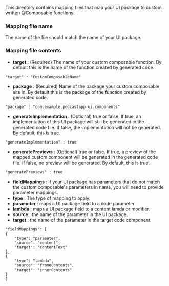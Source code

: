 This directory contains mapping files that map your UI package to custom
written @Composable functions.

### Mapping file name
The name of the file should match the name of your UI package.

### Mapping file contents

- **target** : (Required) The name of your custom composable function. By
  default this is the name of the function created by generated code.

```
"target" : "CustomComposableName"
```

- **package** : (Required) Name of the package your custom composable sits in.
  By default this is the package of the function created by generated code.

```
"package" : "com.example.podcastapp.ui.components"
```

- **generateImplementation** : (Optional) true or false. If true, an
  implementation of this UI package will still be generated in the generated
  code file. If false, the implementation will not be generated. By default,
  this is true.

```
"generateImplementation" : true
```

- **generatePreviews** : (Optional) true or false. If true, a preview of the
  mapped custom component will be generated in the generated code file. If
  false, no preview will be generated. By default, this is true.

```
"generatePreviews" : true
```

- **fieldMappings** : If your UI package has parameters that do not match the
  custom composable's parameters in name, you will need to provide
  parameter mappings.
- **type** : The type of mapping to apply.
- **parameter** : maps a UI package field to a code parameter.
- **lambda** : maps a UI package field to a content lamda or modifier.
- **source** : the name of the parameter in the UI package.
- **target** : the name of the parameter in the target code component.

```
"fieldMappings": [
{
    "type": "parameter",
    "source": "content",
    "target": "contentText"
},
{
    "type": "lambda",
    "source": "frameContents",
    "target": "innerContents"
}
]
```
